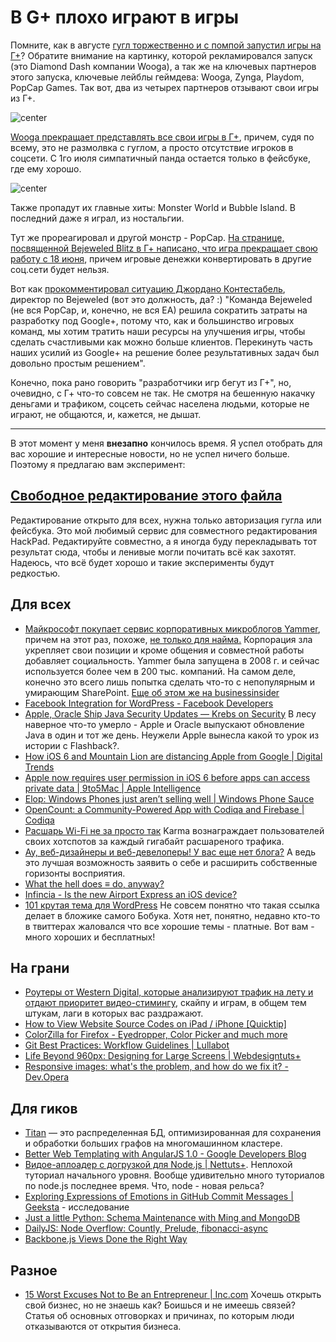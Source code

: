 # В G+ плохо играют в игры

Помните, как в августе [гугл торжественно и с помпой запустил игры на Г+](http://googleblog.blogspot.com/2011/08/games-in-google-fun-that-fits-your.html)? Обратите внимание на картинку, которой рекламировался запуск (это Diamond Dash компании Wooga), а так же на ключевых партнеров этого запуска, ключевые лейблы геймдева: Wooga, Zynga, Playdom, PopCap Games. Так вот, два из четырех партнеров отзывают свои игры из Г+.

![center](http://chyo.ru/woosh-and-goosh.png)

[Wooga прекращает представлять все свои игры в Г+](http://www.insidesocialgames.com/2012/06/11/wooga-removing-games-from-google/), причем, судя по всему, это не размолвка с гуглом, а просто отсутствие игроков в соцсети. С 1го июля симпатичный панда остается только в фейсбуке, где ему хорошо.

![center](http://chyo.ru/361431798283.png)

Также пропадут их главные хиты: Monster World и Bubble Island. В последний даже я играл, из ностальгии.

Тут же прореагировал и другой монстр - PopCap. [На странице, посвященной Bejeweled Blitz в Г+ написано, что игра прекращает свою работу с 18 июня](http://support.popcap.com/gplus-blitz-offline), причем игровые денежки конвертировать в другие соц.сети будет нельзя.

Вот как [прокомментировал ситуацию Джордано Контестабель](http://www.insidesocialgames.com/2012/06/14/popcap-shutting-down-bejeweled-blitz-on-google/), директор по Bejeweled (вот это должность, да? :)
"Команда Bejeweled (не вся PopCap, и, конечно, не вся EA) решила сократить затраты на разработку под Google+, потому что, как и большинство игровых команд, мы хотим тратить наши ресурсы на улучшения игры, чтобы сделать счастливыми как можно больше клиентов. Перекинуть часть наших усилий из Google+ на решение более результативных задач был довольно простым решением".

Конечно, пока рано говорить "разработчики игр бегут из Г+", но, очевидно, с Г+ что-то совсем не так.  Не смотря на бешенную накачку деньгами и трафиком, соцсеть сейчас населена людьми, которые не играют, не общаются, и, кажется, не дышат.

-----

В этот момент у меня **внезапно** кончилось время. Я успел отобрать для вас хорошие и интересные новости, но не успел ничего больше. Поэтому я предлагаю вам эксперимент: 

## [Cвободное редактирование этого файла](https://hackpad.com/2ggLLD8yFVv#2012-06-15.md)

Редактирование открыто для всех, нужна только авторизация гугла или фейсбука. Это мой любимый сервис для совместного редактирования HackPad. Редактируйте совместно, а я иногда буду перекладывать тот результат сюда, чтобы и ленивые могли почитать всё как захотят. Надеюсь, что всё будет хорошо и такие эксперименты будут редкостью.




## Для всех
* [Майкрософт покупает сервис корпоративных микроблогов Yammer](http://online.wsj.com/article/SB10001424052702303822204577467312505454118.html?mod=googlenews_wsj), причем на этот раз, похоже, [не только для найма.](http://www.readwriteweb.com/enterprise/2012/06/q-why-does-microsoft-need-yammer-a-to-save-sharepoint.php) Корпорация зла укрепляет свои позиции и кроме общения и совместной работы добавляет социальность. Yammer была запущена в 2008 г. и сейчас используется более чем в 200 тыс. компаний. На самом деле, конечно это всего лишь попытка сделать что-то с непопулярным и умирающим SharePoint. [Еще об этом же на businessinsider](http://www.businessinsider.com/microsoft-yammer-rumor-2012-6)
* [Facebook Integration for WordPress - Facebook Developers](https://developers.facebook.com/blog/post/2012/06/12/facebook-integration-for-wordpress/) 
* [Apple, Oracle Ship Java Security Updates — Krebs on Security](http://krebsonsecurity.com/2012/06/apple-oracle-ship-java-security-updates/) В лесу наверное что-то умерло - Apple и Oracle выпускают обновление Java в один и тот же день. Неужели Apple вынесла какой то урок из истории с Flashback?.
* [How iOS 6 and Mountain Lion are distancing Apple from Google | Digital Trends](http://www.digitaltrends.com/mobile/ios6-mountain-lion-force-apple-away-from-google/) 
* [Apple now requires user permission in iOS 6 before apps can access private data | 9to5Mac | Apple Intelligence](http://9to5mac.com/2012/06/14/apple-now-requires-user-permission-in-ios-6-before-apps-can-access-private-data/) 
* [Elop: Windows Phones just aren’t selling well | Windows Phone Sauce](http://www.wpsauce.com/2012/06/elop-windows-phones-selling.html?utm_source=twitterfeed&utm_medium=twitter&utm_campaign=Feed%3A+WindowsPhoneSauce+%28Windows+Phone+Sauce%29) 
* [OpenCount: a Community-Powered App with Codiqa and Firebase | Codiqa](http://blog.codiqa.com/2012/06/opencount-civic-app-with-codiqa-and-firebase/?1) 
* [Расшарь Wi-Fi не за просто так](http://mashable.com/2012/06/14/karma-wifi/) Karma вознаграждает пользователей своих хотспотов за каждый гигабайт расшареного трафика.
* [Ау, веб-дизайнеры и веб-девелоперы! У вас еще нет блога?](http://www.1stwebdesigner.com/design/web-designers-developers-blogging/) А ведь это лучшая возможность заявить о себе и расширить собственные горизонты восприятия.
* [What the hell does ≡ do, anyway?](http://ada.mbecker.cc/post/25113870928/goddamn-three-bars-icon)
* [Infincia - Is the new Airport Express an iOS device?](http://infincia.com/blog/airport-express-ios-device) 
* [101 крутая тема для WordPress](http://www.webdesignerdepot.com/2012/06/101-awesome-new-wordpress-themes/) Не совсем понятно что такая ссылка делает в бложике самого Бобука. Хотя нет, понятно, недавно кто-то в твиттерах жаловался что все хорошие темы - платные. Вот вам - много хороших и бесплатных!

## На грани
* [Роутеры от Western Digital, которые анализируют трафик на лету и отдают приоритет видео-стимингу](http://mashable.com/2012/06/14/wd-mynet-router/), скайпу и играм, в общем тем штукам, лаги в которых вас раздражают.
* [How to View Website Source Codes on iPad / iPhone [Quicktip]](http://www.hongkiat.com/blog/view-source-codes-in-ipad-iphone/) 
* [ColorZilla for Firefox - Eyedropper, Color Picker and much more](http://www.colorzilla.com/firefox/) 
* [Git Best Practices: Workflow Guidelines | Lullabot](http://www.lullabot.com/articles/git-best-practices-workflow-guidelines) 
* [Life Beyond 960px: Designing for Large Screens | Webdesigntuts+](http://webdesign.tutsplus.com/articles/general/life-beyond-960px-designing-for-large-screens/) 
* [Responsive images: what's the problem, and how do we fix it? - Dev.Opera](http://dev.opera.com/articles/view/responsive-images-problem/) 

## Для гиков
* [Titan](http://thinkaurelius.github.com/titan/) — это распределенная БД, оптимизированная для сохранения и обработки больших графов на многомашинном кластере.
* [Better Web Templating with AngularJS 1.0 - Google Developers Blog](http://googledevelopers.blogspot.com/2012/06/better-web-templating-with-angularjs-10.html) 
* [Видое-аплоадер с догрузкой для Node.js | Nettuts+](http://net.tutsplus.com/tutorials/javascript-ajax/how-to-create-a-resumable-video-uploade-in-node-js/). Неплохой туториал начального уровня. Вообще удивительно много туториалов по node.js последнее время. Что, node - новая рельса?
* [Exploring Expressions of Emotions in GitHub Commit Messages | Geeksta](http://geeksta.net/geeklog/exploring-expressions-emotions-github-commit-messages/) - исследование 
* [Just a little Python: Schema Maintenance with Ming and MongoDB](http://blog.pythonisito.com/2012/06/schema-maintenance-with-ming-and.html) 
* [DailyJS: Node Overflow: Countly, Prelude, fibonacci-async](http://dailyjs.com/2012/06/14/node-overflow/) 
* [Backbone.js Views Done the Right Way](http://blog.gaslightsoftware.com/post/24538291598/backbone-js-views-done-the-right-way?utm_medium=hackernews) 

## Разное

* [15 Worst Excuses Not to Be an Entrepreneur | Inc.com](http://www.inc.com/jeff-haden/15-worst-excuses-not-to-be-an-entrepreneur.html) Хочешь открыть свой бизнес, но не знаешь как? Боишься и не имеешь связей? Статья об основных отговорках и причинах, по которым люди отказываются от открытия бизнеса.
